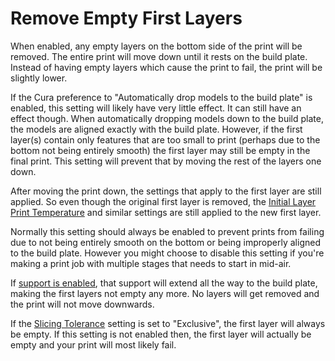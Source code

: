Remove Empty First Layers
====
When enabled, any empty layers on the bottom side of the print will be removed. The entire print will move down until it rests on the build plate. Instead of having empty layers which cause the print to fail, the print will be slightly lower.

If the Cura preference to "Automatically drop models to the build plate" is enabled, this setting will likely have very little effect. It can still have an effect though. When automatically dropping models down to the build plate, the models are aligned exactly with the build plate. However, if the first layer(s) contain only features that are too small to print (perhaps due to the bottom not being entirely smooth) the first layer may still be empty in the final print. This setting will prevent that by moving the rest of the layers one down.

After moving the print down, the settings that apply to the first layer are still applied. So even though the original first layer is removed, the [Initial Layer Print Temperature](material_print_temperature_layer_0.md) and similar settings are still applied to the new first layer.

Normally this setting should always be enabled to prevent prints from failing due to not being entirely smooth on the bottom or being improperly aligned to the build plate. However you might choose to disable this setting if you're making a print job with multiple stages that needs to start in mid-air.

If [support is enabled](support_enable.md), that support will extend all the way to the build plate, making the first layers not empty any more. No layers will get removed and the print will not move downwards.

If the [Slicing Tolerance](slicing_tolerance.md) setting is set to "Exclusive", the first layer will always be empty. If this setting is not enabled then, the first layer will actually be empty and your print will most likely fail.